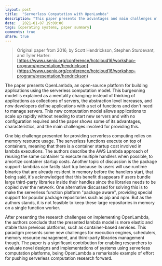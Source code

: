```yaml
---
layout: post
title:  "Serverless Computation with OpenLambda"
description: "This paper presents the advantages and main challenges of implementing OpenLambda, a platform for building applications using the serverless computation model."
date:   2021-01-07 19:00:00
tags: [operating systems, paper summary]
comments: true
share: true
---
```


> Original paper from 2016, by Scott Hendrickson, Stephen Sturdevant, and Tyler Harter: [https://www.usenix.org/conference/hotcloud16/workshop-program/presentation/hendrickson](https://www.usenix.org/conference/hotcloud16/workshop-program/presentation/hendrickson)

The paper presents OpenLambda, an open-source platform for building applications using the serverless computation model. This burgeoning model is explained as a mentality changing: instead of thinking of applications as collections of servers, the abstraction level increases, and now developers define applications with a set of functions and don't need to manage servers. This new computation model allows applications to scale up rapidly without needing to start new servers and with no configuration required and the paper shows some of its advantages, characteristics, and the main challenges involved for providing this.

One big challenge presented for providing serverless computing relies on memory resource usage. The serverless functions execute on top of containers, meaning that there is a container startup cost involved in lambda executions. The authors describe the AWS Lambda approach of reusing the same container to execute multiple handlers when possible, to amortize container startup costs. Another topic of discussion is the package support: lambdas can fastly start tup because its users will use runtime binaries that are already resident in memory before the handlers start, that being said, it's acknowledged that this benefit disappears if users bundle large third-party libraries inside their handles since the libraries needs to be copied over the network. One alternative discussed for solving this is to make the serverless function platform "package aware", providing special support for popular package repositories such as pip and npm. But as the authors stands, it is not feasible to keep these large repositories in memory on a single function worker.

After presenting the research challenges on implementing OpenLambda, the authors conclude that the presented lambda model is more elastic and stable than previous platforms, such as container-based services. This paradigm presents some new challenges for execution engines, schedulers, memory resource management, and third-party libraries management though. The paper is a significant contribution for enabling researchers to evaluate novel designs and implementations of systems using serverless computation platforms, being OpenLambda a remarkable example of effort for pushing serverless computation research forward.
